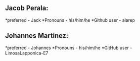 
## Jacob Perala:
  *preferred - Jack
  *Pronouns - his/him/he
  *Github user - alarep

## Johannes Martinez:
  *preferred - Johannes
  *Pronouns - his/him/he
  *GitHub user - LimosaLapponica-E7